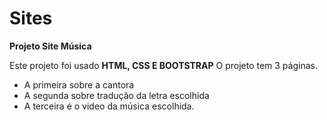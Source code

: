 # Sites
**Projeto Site Música**

Este projeto foi usado **HTML, CSS E BOOTSTRAP** 
O projeto tem 3 páginas.
 - A primeira sobre a cantora
 - A segunda sobre tradução da letra escolhida
 - A terceira é o video da música escolhida.
